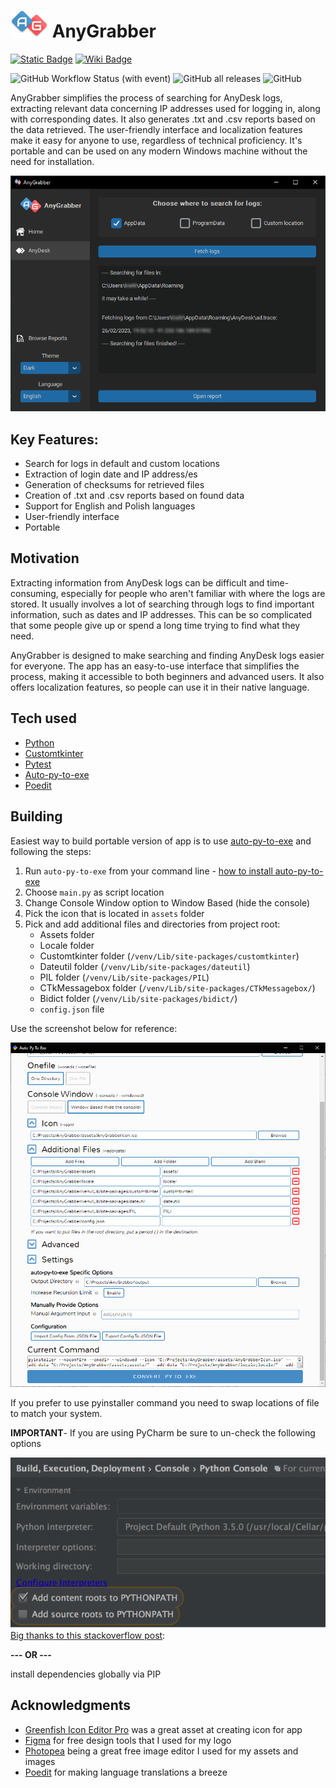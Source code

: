 # <img src="./assets/AnyGrabberLogo.png" alt="Logo" width="60">  AnyGrabber

<a href=https://github.com/Kielx/AnyGrabber/releases/download/v1.0.2/AnyGrabber.zip> <img alt="Static Badge" src="https://img.shields.io/badge/Latest_Release-Latest_Release?style=for-the-badge&label=Download"></a>
<a href=https://github.com/Kielx/AnyGrabber/wiki/Usage> <img alt="Wiki Badge" src="https://img.shields.io/badge/Usage-Usage?style=for-the-badge&label=WIKI&color=%230ea5e9"></a>

![GitHub Workflow Status (with event)](https://img.shields.io/github/actions/workflow/status/kielx/AnyGrabber/tests.yml?style=for-the-badge&logo=github&label=Tests)
![GitHub all releases](https://img.shields.io/github/downloads/kielx/AnyGrabber/total?style=for-the-badge)
![GitHub](https://img.shields.io/github/license/kielx/Anygrabber?style=for-the-badge)






AnyGrabber simplifies the process of searching for AnyDesk logs, extracting relevant data concerning IP addresses used
for logging
in, along with corresponding dates. It also generates .txt and
.csv reports based on the data retrieved. The user-friendly interface and localization features make it easy for anyone
to use, regardless of technical proficiency. It's portable and can be used on any modern Windows machine without the need for
installation.

![App screenshot](./assets_readme/screenshot1.png)

## Key Features:

- Search for logs in default and custom locations
- Extraction of login date and IP address/es
- Generation of checksums for retrieved files
- Creation of .txt and .csv reports based on found data
- Support for English and Polish languages
- User-friendly interface
- Portable

## Motivation

Extracting information from AnyDesk logs can be difficult and time-consuming, especially for people who aren't familiar
with where the logs are stored. It usually involves a lot of searching through logs to find important
information, such as dates and IP addresses. This can be so complicated that some people give up or spend a long time
trying to find what they need.

AnyGrabber is designed to make searching and finding AnyDesk logs easier for everyone. The app has an easy-to-use
interface that simplifies the process, making it accessible to both beginners and advanced users. It also offers
localization features, so people can use it in their native language.

## Tech used

- [Python](https://www.python.org/)
- [Customtkinter](https://github.com/TomSchimansky/CustomTkinter)
- [Pytest](https://docs.pytest.org/en/7.3.x/)
- [Auto-py-to-exe](https://pypi.org/project/auto-py-to-exe/)
- [Poedit](https://poedit.net/)

## Building

Easiest way to build portable version of app is to use [auto-py-to-exe](https://pypi.org/project/auto-py-to-exe/)  and
following the steps:

1. Run `auto-py-to-exe` from your command line - [how to install auto-py-to-exe](https://pypi.org/project/auto-py-to-exe/)
1. Choose `main.py` as script location
2. Change Console Window option to Window Based (hide the console)
3. Pick the icon that is located in `assets` folder
4. Pick and add additional files and directories from project root:
    - Assets folder
    - Locale folder
    - Customtkinter folder (`/venv/Lib/site-packages/customtkinter`)
    - Dateutil folder (`/venv/Lib/site-packages/dateutil`)
    - PIL folder (`/venv/Lib/site-packages/PIL`)
    - CTkMessagebox folder (`/venv/Lib/site-packages/CTkMessagebox/`)
    - Bidict folder (`/venv/Lib/site-packages/bidict/`)
    - `config.json` file

Use the screenshot below for reference:

![py-to-exe](./assets_readme/Auto-py-to-exe.png)

If you prefer to use pyinstaller command you need to swap locations of file to match your system.

**IMPORTANT**- If you are using PyCharm be sure to un-check the following options

![py-to-exe](./assets_readme/Auto-py-to-exe2.png)
[Big thanks to this stackoverflow post](https://stackoverflow.com/questions/36618749/module-imports-work-in-pycharm-dont-work-in-python-idle/36618847#36618847):

**--- OR ---**

install dependencies globally via PIP

## Acknowledgments

- [Greenfish Icon Editor Pro](http://greenfishsoftware.org/gfie.php) was a great asset at creating icon for app
- [Figma](https://figma.com) for free design tools that I used for my logo
- [Photopea](https://photopea.com) being a great free image editor I used for my assets and images
- [Poedit](https://poedit.net/) for making language translations a breeze


